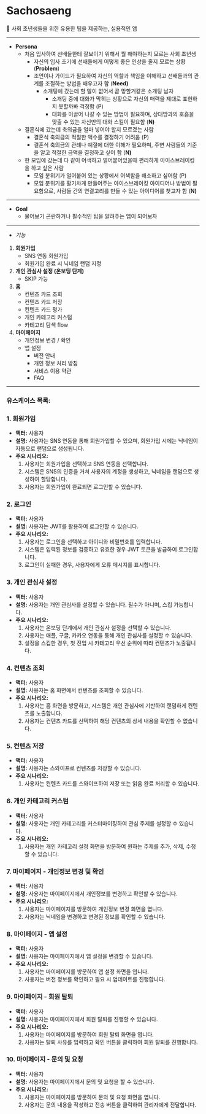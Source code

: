 # Sachosaeng
<aside>
👫 사회 초년생들을 위한 유용한 팁을 제공하는, 실용적인 앱

---

- **Persona**
    - 처음 입사하여 선배들한테 잘보이기 위해서 뭘 해야하는지 모르는 사회 초년생
        - 자신의 입사 초기에 선배들에게 어떻게 좋은 인상을 줄지 모르는 상황 (**Problem**)
        - 조언이나 가이드가 필요하여 자신의 역할과 책임을 이해하고 선배들과의 관계를 조절하는 방법을 배우고자 함 (**Need)**
            - 소개팅에 갔는데 할 말이 없어서 곧 망할거같은 소개팅 남자
                - 소개팅 중에 대화가 막히는 상황으로 자신의 매력을 제대로 표현하지 못할까봐 걱정함 (P)
                - 대화를 이끌어 나갈 수 있는 방법이 필요하며, 상대방과의 호흡을 맞출 수 있는 자신만의 대화 스킬이 필요함 (**N)**
    - 결혼식에 갔는데 축의금을 얼마 넣어야 할지 모르겠는 사람
        - 결혼식 축의금의 적절한 액수를 결정하기 어려움 (P)
        - 결혼식 축의금의 관례나 예절에 대한 이해가 필요하며, 주변 사람들의 기준을 알고 적절한 금액을 결정하고 싶어 함 (**N)**
    - 한 모임에 갔는데 다 같이 어색하고 얼어붙어있을때 편리하게 아이스브레이킹을 하고 싶은 사람
        - 모임 분위기가 얼어붙어 있는 상황에서 어색함을 해소하고 싶어함 (P)
        - 모임 분위기를 활기차게 만들어주는 아이스브레이킹 아이디어나 방법이 필요함으로, 사람들 간의 연결고리를 만들 수 있는 아이디어를 찾고자 함 (**N)**

---

- **Goal**
    - 물어보기 곤란하거나 필수적인 팁을 알려주는 앱이 되어보자
</aside>

---
- *기능*
1. **회원가입**
    - SNS 연동 회원가입
    - 회원가입 완료 시 닉네임 랜덤 지정
2. **개인 관심사 설정 (온보딩 단계)**
    - SKIP 가능
3. **홈**
    - 컨텐츠 카드 조회
    - 컨텐츠 카드 저장
    - 컨텐츠 카드 평가
    - 개인 카테고리 커스텀
    - 카테고리 탐색 flow
4. **마이페이지**
    - 개인정보 변경 / 확인
    - 앱 설정
        - 버전 안내
        - 개인 정보 처리 방침
        - 서비스 이용 약관
        - FAQ

---
### 유스케이스 목록:

### 1. 회원가입

- **액터:** 사용자
- **설명:** 사용자는 SNS 연동을 통해 회원가입할 수 있으며, 회원가입 시에는 닉네임이 자동으로 랜덤으로 생성됩니다.
- **주요 시나리오:**
    1. 사용자는 회원가입을 선택하고 SNS 연동을 선택합니다.
    2. 시스템은 SNS의 인증을 거쳐 사용자의 계정을 생성하고, 닉네임을 랜덤으로 생성하여 할당합니다.
    3. 사용자는 회원가입이 완료되면 로그인할 수 있습니다.

### 2. 로그인

- **액터:** 사용자
- **설명:** 사용자는 JWT를 활용하여 로그인할 수 있습니다.
- **주요 시나리오:**
    1. 사용자는 로그인을 선택하고 아이디와 비밀번호를 입력합니다.
    2. 시스템은 입력된 정보를 검증하고 유효한 경우 JWT 토큰을 발급하여 로그인합니다.
    3. 로그인이 실패한 경우, 사용자에게 오류 메시지를 표시합니다.

### 3. 개인 관심사 설정

- **액터:** 사용자
- **설명:** 사용자는 개인 관심사를 설정할 수 있습니다. 필수가 아니며, 스킵 가능합니다.
- **주요 시나리오:**
    1. 사용자는 온보딩 단계에서 개인 관심사 설정을 선택할 수 있습니다.
    2. 사용자는 애플, 구글, 카카오 연동을 통해 개인 관심사를 설정할 수 있습니다.
    3. 설정을 스킵한 경우, 첫 진입 시 카테고리 우선 순위에 따라 컨텐츠가 노출됩니다.

### 4. 컨텐츠 조회

- **액터:** 사용자
- **설명:** 사용자는 홈 화면에서 컨텐츠를 조회할 수 있습니다.
- **주요 시나리오:**
    1. 사용자는 홈 화면을 방문하고, 시스템은 개인 관심사에 기반하여 랜덤하게 컨텐츠를 노출합니다.
    2. 사용자는 컨텐츠 카드를 선택하여 해당 컨텐츠의 상세 내용을 확인할 수 없습니다.

### 5. 컨텐츠 저장

- **액터:** 사용자
- **설명:** 사용자는 스와이프로 컨텐츠를 저장할 수 있습니다.
- **주요 시나리오:**
    1. 사용자는 컨텐츠 카드를 스와이프하여 저장 또는 읽음 완료 처리할 수 있습니다.

### 6. 개인 카테고리 커스텀

- **액터:** 사용자
- **설명:** 사용자는 개인 카테고리를 커스터마이징하여 관심 주제를 설정할 수 있습니다.
- **주요 시나리오:**
    1. 사용자는 개인 카테고리 설정 화면을 방문하여 원하는 주제를 추가, 삭제, 수정할 수 있습니다.

### 7. 마이페이지 - 개인정보 변경 및 확인

- **액터:** 사용자
- **설명:** 사용자는 마이페이지에서 개인정보를 변경하고 확인할 수 있습니다.
- **주요 시나리오:**
    1. 사용자는 마이페이지를 방문하여 개인정보 변경 화면을 엽니다.
    2. 사용자는 닉네임을 변경하고 변경된 정보를 확인할 수 있습니다.

### 8. 마이페이지 - 앱 설정

- **액터:** 사용자
- **설명:** 사용자는 마이페이지에서 앱 설정을 변경할 수 있습니다.
- **주요 시나리오:**
    1. 사용자는 마이페이지를 방문하여 앱 설정 화면을 엽니다.
    2. 사용자는 버전 정보를 확인하고 필요 시 업데이트를 진행합니다.

### 9. 마이페이지 - 회원 탈퇴

- **액터:** 사용자
- **설명:** 사용자는 마이페이지에서 회원 탈퇴를 진행할 수 있습니다.
- **주요 시나리오:**
    1. 사용자는 마이페이지를 방문하여 회원 탈퇴 화면을 엽니다.
    2. 사용자는 탈퇴 사유를 입력하고 확인 버튼을 클릭하여 회원 탈퇴를 진행합니다.

### 10. 마이페이지 - 문의 및 요청

- **액터:** 사용자
- **설명:** 사용자는 마이페이지에서 문의 및 요청을 할 수 있습니다.
- **주요 시나리오:**
    1. 사용자는 마이페이지를 방문하여 문의 및 요청 화면을 엽니다.
    2. 사용자는 문의 내용을 작성하고 전송 버튼을 클릭하여 관리자에게 전달합니다.
